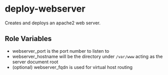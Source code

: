 deploy-webserver
=========

Creates and deploys an apache2 web server.

Role Variables
--------------

* webserver_port is the port number to listen to
* webserver_hostname will be the directory under `/var/www` acting as the server document root
* (optional) webserver_fqdn is used for virtual host routing